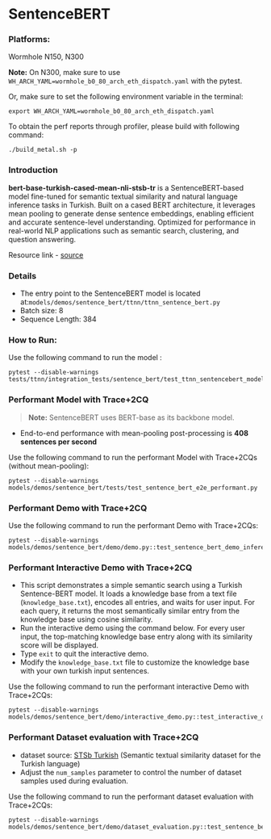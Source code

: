 # SentenceBERT

### Platforms:

Wormhole N150, N300

**Note:** On N300, make sure to use `WH_ARCH_YAML=wormhole_b0_80_arch_eth_dispatch.yaml` with the pytest.

Or, make sure to set the following environment variable in the terminal:
```
export WH_ARCH_YAML=wormhole_b0_80_arch_eth_dispatch.yaml
```

To obtain the perf reports through profiler, please build with following command:
```
./build_metal.sh -p
```

### Introduction

**bert-base-turkish-cased-mean-nli-stsb-tr** is a SentenceBERT-based model fine-tuned for semantic textual similarity and natural language inference tasks in Turkish. Built on a cased BERT architecture, it leverages mean pooling to generate dense sentence embeddings, enabling efficient and accurate sentence-level understanding. Optimized for performance in real-world NLP applications such as semantic search, clustering, and question answering.

Resource link - [source](https://huggingface.co/emrecan/bert-base-turkish-cased-mean-nli-stsb-tr)

###  Details

- The entry point to the SentenceBERT model is located at:`models/demos/sentence_bert/ttnn/ttnn_sentence_bert.py`
-  Batch size: 8
- Sequence Length: 384

### How to Run:

Use the following command to run the model :

```
pytest --disable-warnings tests/ttnn/integration_tests/sentence_bert/test_ttnn_sentencebert_model.py::test_ttnn_sentence_bert_model
```

###  Performant Model with Trace+2CQ
> **Note:** SentenceBERT uses BERT-base as its backbone model.
- End-to-end performance with mean-pooling post-processing is **408 sentences per second**


Use the following command to run the performant Model with Trace+2CQs (without mean-pooling):

```
pytest --disable-warnings models/demos/sentence_bert/tests/test_sentence_bert_e2e_performant.py
```

### Performant Demo with Trace+2CQ

Use the following command to run the performant Demo with Trace+2CQs:

```
pytest --disable-warnings models/demos/sentence_bert/demo/demo.py::test_sentence_bert_demo_inference
```

### Performant Interactive Demo with Trace+2CQ
- This script demonstrates a simple semantic search using a Turkish Sentence-BERT model. It loads a knowledge base from a text file (`knowledge_base.txt`), encodes all entries, and waits for user input. For each query, it returns the most semantically similar entry from the knowledge base using cosine similarity.
- Run the interactive demo using the command below. For every user input, the top-matching knowledge base entry along with its similarity score will be displayed.
- Type `exit` to quit the interactive demo.
- Modify the `knowledge_base.txt` file to customize the knowledge base with your own turkish input sentences.

Use the following command to run the performant interactive Demo with Trace+2CQs:

```
pytest --disable-warnings models/demos/sentence_bert/demo/interactive_demo.py::test_interactive_demo_inference
```

### Performant Dataset evaluation with Trace+2CQ

- dataset source: [STSb Turkish](https://github.com/emrecncelik/sts-benchmark-tr) (Semantic textual similarity dataset for the Turkish language)
- Adjust the `num_samples` parameter to control the number of dataset samples used during evaluation.

Use the following command to run the performant dataset evaluation with Trace+2CQs:

```
pytest --disable-warnings models/demos/sentence_bert/demo/dataset_evaluation.py::test_sentence_bert_eval
```
